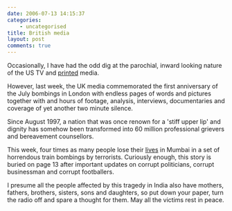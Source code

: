 ```yaml
---
date: 2006-07-13 14:15:37
categories:
    - uncategorised
title: British media
layout: post
comments: true
---
```

Occasionally, I have had the odd dig at the parochial, inward looking
nature of the US TV and
[printed](http://www.nbrightside.com/blog/2006/06/14/the-imminent-death-of-newspapers/)
media.

However, last week, the UK media commemorated the first anniversary of
the July bombings in London with endless pages of words and pictures
together with and hours of footage, analysis, interviews, documentaries
and coverage of yet another two minute silence.

Since August 1997, a nation that was once renown for a 'stiff upper lip'
and dignity has somehow been transformed into 60 million professional
grievers and bereavement counsellors.

This week, four times as many people lose their
[lives](http://news.bbc.co.uk/1/hi/in_depth/south_asia/2006/mumbai_train_attacks/default.stm)
in Mumbai in a set of horrendous train bombings by terrorists. Curiously
enough, this story is buried on page 13 after important updates on
corrupt politicians, corrupt businessman and corrupt footballers.

I presume all the people affected by this tragedy in India also have
mothers, fathers, brothers, sisters, sons and daughters, so put down
your paper, turn the radio off and spare a thought for them. May all the
victims rest in peace.

